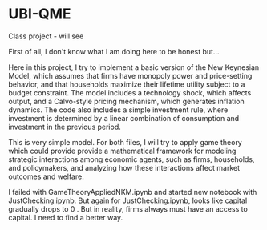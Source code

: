 # UBI-QME
 Class project - will see

First of all, I don't know what I am doing here to be honest but...

Here in this project, I try to implement a basic version of the New Keynesian Model, which assumes that firms have monopoly power and price-setting behavior, and that households maximize their lifetime utility subject to a budget constraint. The model includes a technology shock, which affects output, and a Calvo-style pricing mechanism, which generates inflation dynamics. The code also includes a simple investment rule, where investment is determined by a linear combination of consumption and investment in the previous period. 

This is very simple model. For both files, I will try to apply game theory which could provide provide a mathematical framework for modeling strategic interactions among economic agents, such as firms, households, and policymakers, and analyzing how these interactions affect market outcomes and welfare. 

I failed with GameTheoryAppliedNKM.ipynb and started new notebook with JustChecking.ipynb. But again for JustChecking.ipynb, looks like capital gradually drops to 0  . But in reality, firms always must have an access to capital. I need to find a better way.